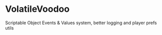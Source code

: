 # VolatileVoodoo
Scriptable Object Events &amp; Values system, better logging and player prefs utils
